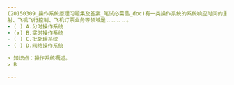 ```yaml
---
(20150309_操作系统原理习题集及答案_笔试必需品_doc)有一类操作系统的系统响应时间的重要性超过系统资源的利用率，它被广泛地应用于卫星控制、导弹发
射、飞机飞行控制、飞机订票业务等领域是﹎﹎﹎﹎。
- ( ) A.分时操作系统 
- (x) B.实时操作系统 
- ( ) C.批处理系统 
- ( ) D.网络操作系统

> 知识点：操作系统概述。
> B

---
```

